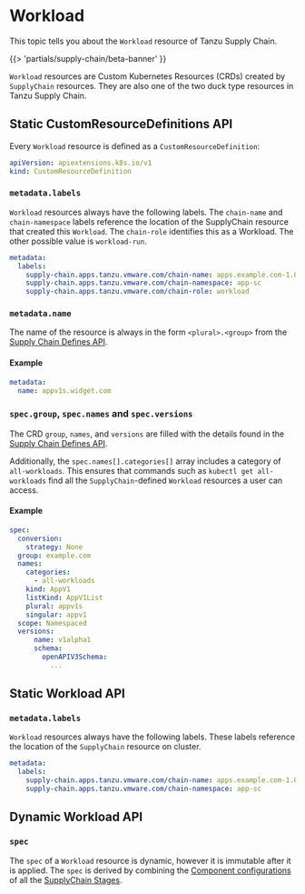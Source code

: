 # Workload

This topic tells you about the `Workload` resource of Tanzu Supply Chain.

{{> 'partials/supply-chain/beta-banner' }}

`Workload` resources are Custom Kubernetes Resources (CRDs) created by `SupplyChain` resources.
They are also one of the two duck type resources in Tanzu Supply Chain.

## Static CustomResourceDefinitions API

Every `Workload` resource is defined as a `CustomResourceDefinition`:

```yaml
apiVersion: apiextensions.k8s.io/v1
kind: CustomResourceDefinition
```

### `metadata.labels`

`Workload` resources always have the following labels. The `chain-name` and `chain-namespace` labels
reference the location of the SupplyChain resource that created this `Workload`. The `chain-role`
identifies this as a Workload. The other possible value is `workload-run`.

```yaml
metadata:
  labels:
    supply-chain.apps.tanzu.vmware.com/chain-name: apps.example.com-1.0.0
    supply-chain.apps.tanzu.vmware.com/chain-namespace: app-sc
    supply-chain.apps.tanzu.vmware.com/chain-role: workload
```

### `metadata.name`

The name of the resource is always in the form `<plural>.<group>` from the
[Supply Chain Defines API](supplychain.hbs.md#specdefines).

#### Example

```yaml
metadata:
  name: appv1s.widget.com
```

### `spec.group`, `spec.names` and `spec.versions`

The CRD `group`, `names`, and `versions` are filled with the details found in the
[Supply Chain Defines API](./supplychain.hbs.md#specdefines).

Additionally, the `spec.names[].categories[]` array includes a category of `all-workloads`. This
ensures that commands such as `kubectl get all-workloads` find all the `SupplyChain`-defined
`Workload` resources a user can access.

#### Example

```yaml
spec:
  conversion:
    strategy: None
  group: example.com
  names:
    categories:
      - all-workloads
    kind: AppV1
    listKind: AppV1List
    plural: appv1s
    singular: appv1
  scope: Namespaced
  versions:
      name: v1alpha1
      schema:
        openAPIV3Schema:
          ...
```

## Static Workload API

### `metadata.labels`

`Workload` resources always have the following labels. These labels reference the location of the
`SupplyChain` resource on cluster.

```yaml
metadata:
  labels:
    supply-chain.apps.tanzu.vmware.com/chain-name: apps.example.com-1.0.0
    supply-chain.apps.tanzu.vmware.com/chain-namespace: app-sc
```

## Dynamic Workload API

### `spec`

The `spec` of a `Workload` resource is dynamic, however it is immutable after it is applied. The
`spec` is derived by combining the [Component configurations](component.hbs.md#specconfig) of all
the [SupplyChain Stages](supplychain.hbs.md#specstages).

<!--
[Duck Typed Resources]: ./duck-types.hbs.md
[SupplyChain]: ./supplychain.hbs.md
[SupplyChains]: supplychain.hbs.md
[Workload]: ./workload.hbs.md
[Component]: component.hbs.md
[Components]: component.hbs.md
[WorkloadRun]: workloadrun.hbs.md
[CRD]: https://kubernetes.io/docs/concepts/extend-kubernetes/api-extension/custom-resources/ "Kubernetes Custom Resource documentation"
[Kind]: https://kubernetes.io/docs/concepts/overview/working-with-objects/ "Kubernetes documentation for Objects"
-->